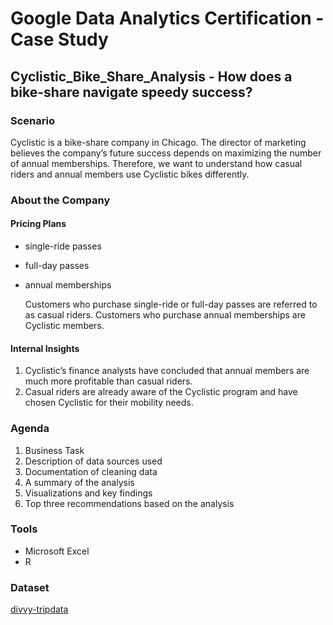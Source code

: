 # Google Data Analytics Certification - Case Study 
## Cyclistic_Bike_Share_Analysis - How does a bike-share navigate speedy success?

### Scenario
Cyclistic is a bike-share company in Chicago. The director of marketing believes the company’s future success depends on maximizing the number of annual memberships. Therefore,
we want to understand how casual riders and annual members use Cyclistic bikes differently.

### About the Company
#### Pricing Plans
* single-ride passes 
* full-day passes
* annual memberships

  Customers who purchase single-ride or full-day passes are referred to as casual riders. 
  Customers who purchase annual memberships are Cyclistic members.

#### Internal Insights
1. Cyclistic’s finance analysts have concluded that annual members are much more profitable than casual riders.
2. Casual riders are already aware of the Cyclistic program and have chosen Cyclistic for their mobility needs.

### Agenda
1. Business Task
2. Description of data sources used
3. Documentation of cleaning data
4. A summary of the analysis
5. Visualizations and key findings
6. Top three recommendations based on the analysis

### Tools
* Microsoft Excel
* R

### Dataset
[divvy-tripdata](https://divvy-tripdata.s3.amazonaws.com/index.html)
